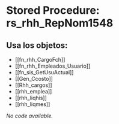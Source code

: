 # Stored Procedure: rs_rhh_RepNom1548

## Usa los objetos:
- [[fn_rhh_CargoFch]]
- [[fn_rhh_Empleados_Usuario]]
- [[fn_sis_GetUsuActual]]
- [[Gen_Ccosto]]
- [[Rhh_cargos]]
- [[rhh_emplea]]
- [[rhh_liqhis]]
- [[rhh_liqmes]]

*No code available.*
